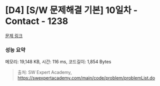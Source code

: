 # [D4] [S/W 문제해결 기본] 10일차 - Contact - 1238 

[문제 링크](https://swexpertacademy.com/main/code/problem/problemDetail.do?contestProbId=AV15B1cKAKwCFAYD) 

### 성능 요약

메모리: 19,148 KB, 시간: 116 ms, 코드길이: 1,854 Bytes



> 출처: SW Expert Academy, https://swexpertacademy.com/main/code/problem/problemList.do